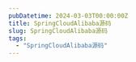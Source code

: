 ```yaml
---
pubDatetime: 2024-03-03T00:00:00Z
title: SpringCloudAlibaba源码
slug: SpringCloudAlibaba源码
tags:
  - "SpringCloudAlibaba源码"
---
```



